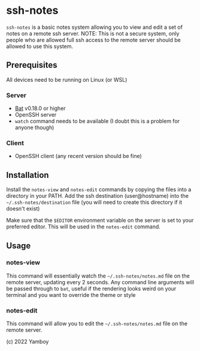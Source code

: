 # ssh-notes

`ssh-notes` is a basic notes system allowing you to view and edit a set of notes on a remote ssh server.
NOTE: This is not a secure system, only people who are allowed full ssh access to the remote server should be allowed to use this system.


## Prerequisites

All devices need to be running on Linux (or WSL)

### Server

- [Bat](https://github.com/sharkdp/bat) v0.18.0 or higher
- OpenSSH server
- `watch` command needs to be available (I doubt this is a problem for anyone though)

### Client

- OpenSSH client (any recent version should be fine)

## Installation

Install the `notes-view` and `notes-edit` commands by copying the files into a directory in your PATH.
Add the ssh destination (user@hostname) into the `~/.ssh-notes/destination` file (you will need to create this directory if it doesn't exist)

Make sure that the `$EDITOR` environment variable on the server is set to your preferred editor. This will be used in the `notes-edit` command.

## Usage

### notes-view

This command will essentially watch the `~/.ssh-notes/notes.md` file on the remote server, updating every 2 seconds. Any command line arguments will be passed through to `bat`, useful if the rendering looks weird on your terminal and you want to override the theme or style

### notes-edit

This command will allow you to edit the `~/.ssh-notes/notes.md` file on the remote server.

(c) 2022 Yamboy
